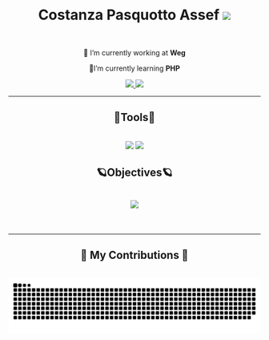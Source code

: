 
<h1 align="center"> <br>
    Costanza Pasquotto Assef <img src="https://skillicons.dev/icons?i=linux" /><br>
</h1> <br>
<div align="center">
 
  🚊 I’m currently working at **Weg** <p>
  
  🐘I’m currently learning **PHP** <p>
  

 </div>
 
<div align="center"> 
  <a href="mailto:pinassef22@gmail.com">
    <img src="https://img.shields.io/badge/Gmail-333333?style=for-the-badge&logo=gmail&logoColor" />
  </a>
  <a href="https://br.linkedin.com/in/costanzaassef" target="_blank">
    <img src="https://img.shields.io/badge/LinkedIn-0077B5?style=for-the-badge&logo=linkedin&logoColor=white" target="_blank" />
  </a>
</div>

 <hr/>
 
<h2 align="center">🚀Tools🚀</h2>
<br/>
<div align="center">
    <img src="https://skillicons.dev/icons?i=react,bootstrap,html,css,vscode,github,tailwind,git,ruby,stackoverflow,unity" />
    <img src="https://skillicons.dev/icons?i=nodejs,python,javascript,mongodb,nextjs,mysql,docker,replit,arduino,unrealengine,notion" /><br>
</div>

<h2 align="center">🪐Objectives🪐</h2>
<br/>
<div align="center">
    <img src="https://skillicons.dev/icons?i=java,c,swift,go,kotlin,typescript,r,blender,cpp,php" />

</div>

<br/>


<br/>
<hr/>

<div align="center">
  <h2>🐍 My Contributions 🐍</h2>
  <br>
  <img alt="snake eating my contributions" src="https://raw.githubusercontent.com/salesp07/salesp07/output/github-contribution-grid-snake.svg" />
  
  <br/><br/><br/>
</div>

